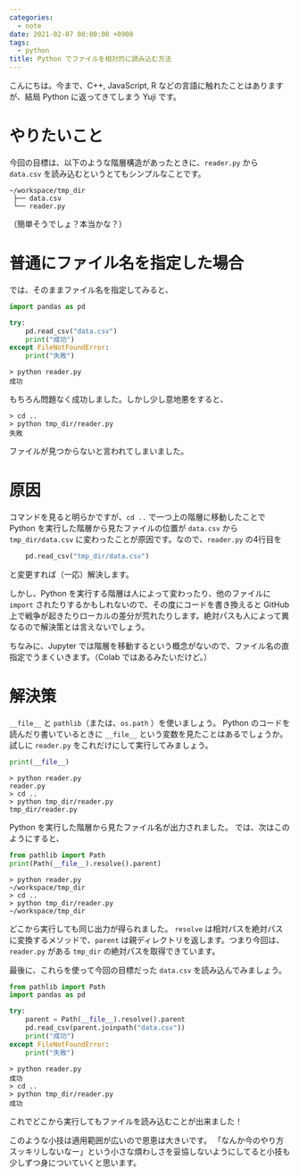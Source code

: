 ```yaml
---
categories:
  - note
date: 2021-02-07 00:00:00 +0900
tags:
  - python
title: Python でファイルを相対的に読み込む方法
---
```


こんにちは。今まで、C++, JavaScript, R などの言語に触れたことはありますが、結局 Python に返ってきてしまう Yuji です。

# やりたいこと

今回の目標は、以下のような階層構造があったときに、`reader.py` から `data.csv` を読み込むというとてもシンプルなことです。

```
~/workspace/tmp_dir 
 ├── data.csv
 └── reader.py
```

（簡単そうでしょ？本当かな？）

# 普通にファイル名を指定した場合

では、そのままファイル名を指定してみると、
```python
import pandas as pd

try:
    pd.read_csv("data.csv")
    print("成功")
except FileNotFoundError:
    print("失敗")
```
```
> python reader.py
成功
```
もちろん問題なく成功しました。しかし少し意地悪をすると、
```
> cd ..
> python tmp_dir/reader.py
失敗
```
ファイルが見つからないと言われてしまいました。

# 原因

コマンドを見ると明らかですが、`cd ..` で一つ上の階層に移動したことで Python を実行した階層から見たファイルの位置が `data.csv` から `tmp_dir/data.csv` に変わったことが原因です。なので、`reader.py` の4行目を
```python
    pd.read_csv("tmp_dir/data.csv")
```
と変更すれば（一応）解決します。

しかし、Python を実行する階層は人によって変わったり、他のファイルに `import` されたりするかもしれないので、その度にコードを書き換えると GitHub 上で戦争が起きたりローカルの差分が荒れたりします。絶対パスも人によって異なるので解決策とは言えないでしょう。

ちなみに、Jupyter では階層を移動するという概念がないので、ファイル名の直指定でうまくいきます。（Colab ではあるみたいだけど。）

# 解決策

`__file__` と `pathlib`（または、`os.path` ）を使いましょう。
Python のコードを読んだり書いているときに `__file__` という変数を見たことはあるでしょうか。試しに `reader.py` をこれだけにして実行してみましょう。

```python
print(__file__)
```
```
> python reader.py
reader.py
> cd ..
> python tmp_dir/reader.py
tmp_dir/reader.py
```
Python を実行した階層から見たファイル名が出力されました。
では、次はこのようにすると、
```python
from pathlib import Path
print(Path(__file__).resolve().parent)
```
```
> python reader.py
~/workspace/tmp_dir
> cd ..
> python tmp_dir/reader.py
~/workspace/tmp_dir
```
どこから実行しても同じ出力が得られました。
`resolve` は相対パスを絶対パスに変換するメソッドで、`parent` は親ディレクトリを返します。つまり今回は、`reader.py` がある `tmp_dir` の絶対パスを取得できています。

最後に、これらを使って今回の目標だった `data.csv` を読み込んでみましょう。
```python
from pathlib import Path
import pandas as pd

try:
    parent = Path(__file__).resolve().parent
    pd.read_csv(parent.joinpath("data.csv"))
    print("成功")
except FileNotFoundError:
    print("失敗")
```
```
> python reader.py
成功
> cd ..
> python tmp_dir/reader.py
成功
```

これでどこから実行してもファイルを読み込むことが出来ました！

このような小技は適用範囲が広いので恩恵は大きいです。
「なんか今のやり方スッキリしないなー」という小さな煩わしさを妥協しないようにしてると小技も少しずつ身についていくと思います。
